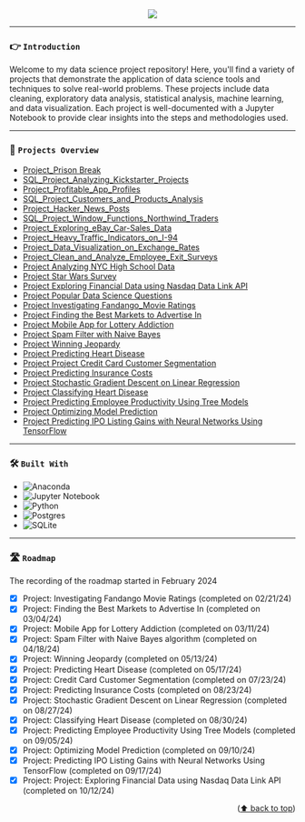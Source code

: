 <div align="center">
  <a href="https://github.com/datalex42/projects/">
    <img src="assets/dqheadergo.gif">
  </a>
<p align="center">
  </p>
</div>

<hr>

### <center><p align = "left">👉 `Introduction`</p> </center>

Welcome to my data science project repository! Here, you'll find a variety of projects that demonstrate the application of data science tools and techniques to solve real-world problems. These projects include data cleaning, exploratory data analysis, statistical analysis, machine learning, and data visualization. Each project is well-documented with a Jupyter Notebook to provide clear insights into the steps and methodologies used.

<hr>

### <center><p align = "left">👀 `Projects Overview`</p> </center>
- [Project_Prison Break](https://github.com/datalex42/Dataquest-A-Collection-of-Data-Science-Projects/blob/e2ed9f04142b8e137e966cd978ae29ea78c3bf13/Project_Prison_Break/0_Project_Prison_Break.ipynb)
- [SQL_Project_Analyzing_Kickstarter_Projects](https://github.com/datalex42/Dataquest-A-Collection-of-Data-Science-Projects/blob/e2ed9f04142b8e137e966cd978ae29ea78c3bf13/Project_Analyzing_Kickstarter_Projects/0_SQL_Project_Analyzing_Kickstarter_Projects.ipynb)
- [Project_Profitable_App_Profiles](https://github.com/datalex42/Dataquest-A-Collection-of-Data-Science-Projects/blob/e2ed9f04142b8e137e966cd978ae29ea78c3bf13/Project_Profitable_App_Profiles/1_Project_Profitable_App_Profiles.ipynb)
- [SQL_Project_Customers_and_Products_Analysis](https://github.com/datalex42/Dataquest-A-Collection-of-Data-Science-Projects/blob/e2ed9f04142b8e137e966cd978ae29ea78c3bf13/Project_Customers_and_Products_Analysis/1_SQL_Project_Customers_and_Products_Analysis.ipynb)
- [Project_Hacker_News_Posts](https://github.com/datalex42/Dataquest-A-Collection-of-Data-Science-Projects/blob/e2ed9f04142b8e137e966cd978ae29ea78c3bf13/Project_Hacker_News_Posts/2_Project_Hacker_News_Posts.ipynb)
- [SQL_Project_Window_Functions_Northwind_Traders](https://github.com/datalex42/Dataquest-A-Collection-of-Data-Science-Projects/blob/e2ed9f04142b8e137e966cd978ae29ea78c3bf13/Project_Window_Functions_Northwind_Traders/2_SQL_Project_Window_Functions_Northwind_Traders.ipynb)
- [Project_Exploring_eBay_Car-Sales_Data](https://github.com/datalex42/Dataquest-A-Collection-of-Data-Science-Projects/blob/e2ed9f04142b8e137e966cd978ae29ea78c3bf13/Project_Exploring_eBay_Car-Sales_Data/3_Project_Exploring_eBay_Car-Sales_Data.ipynb)
- [Project_Heavy_Traffic_Indicators_on_I-94](https://github.com/datalex42/Dataquest-A-Collection-of-Data-Science-Projects/blob/e2ed9f04142b8e137e966cd978ae29ea78c3bf13/Project_Heavy_Traffic_Indicators_on_I-94/4_Project_Heavy_Traffic_Indicators_on_I-94.ipynb)
- [Project_Data_Visualization_on_Exchange_Rates](https://github.com/datalex42/Dataquest-A-Collection-of-Data-Science-Projects/blob/e2ed9f04142b8e137e966cd978ae29ea78c3bf13/Project_Data_Visualization_on_Exchange_Rates/5_Project_Data_Visualization_on_Exchange_Rates.ipynb)
- [Project_Clean_and_Analyze_Employee_Exit_Surveys](https://github.com/datalex42/Dataquest-A-Collection-of-Data-Science-Projects/blob/e2ed9f04142b8e137e966cd978ae29ea78c3bf13/Project_Clean_and_Analyze_Employee_Exit_Surveys/6_Project_Clean_and_Analyze_Employee_Exit_Surveys.ipynb)
- [Project Analyzing NYC High School Data](https://github.com/datalex42/Dataquest-A-Collection-of-Data-Science-Projects/blob/e2ed9f04142b8e137e966cd978ae29ea78c3bf13/Project_Analyzing_NYC_High_School_Data/7_Project_Analyzing_NYC_High_School_Data.ipynb)
- [Project Star Wars Survey](https://github.com/datalex42/Dataquest-A-Collection-of-Data-Science-Projects/blob/e2ed9f04142b8e137e966cd978ae29ea78c3bf13/Project_Star_Wars_Survey/8_Project_Star_Wars_Survey.ipynb)
- [Project Exploring Financial Data using Nasdaq Data Link API](https://github.com/datalex42/Dataquest-A-Collection-of-Data-Science-Projects/blob/e2ed9f04142b8e137e966cd978ae29ea78c3bf13/Project_Exploring_Financial_Data_using_Nasdaq_Data_Link_API/8.5_Project_Exploring_Financial_Data_using_Nasdaq_Data_Link_API.ipynb)
- [Project Popular Data Science Questions](https://github.com/datalex42/Dataquest-A-Collection-of-Data-Science-Projects/blob/e2ed9f04142b8e137e966cd978ae29ea78c3bf13/Project_Popular_Data_Science_Questions/9_Project_Popular_Data_Science_Questions.ipynb)
- [Project Investigating Fandango_Movie Ratings](https://github.com/datalex42/Dataquest-A-Collection-of-Data-Science-Projects/blob/e2ed9f04142b8e137e966cd978ae29ea78c3bf13/Project_Investigating_Fandango_Movie_Ratings/0_STATISTICS_Project_Investigating_Fandango_Movie_Ratings.ipynb)
- [Project Finding the Best Markets to Advertise In](https://github.com/datalex42/Dataquest-A-Collection-of-Data-Science-Projects/blob/e2ed9f04142b8e137e966cd978ae29ea78c3bf13/Project_Finding_the_Best_Markets_to_Advertise_In/1_STATISTICS_Project_Finding_the_Best_Markets_to_Advertise_In.ipynb)
- [Project Mobile App for Lottery Addiction](https://github.com/datalex42/Dataquest-A-Collection-of-Data-Science-Projects/blob/e2ed9f04142b8e137e966cd978ae29ea78c3bf13/Project_Mobile_App_for_Lottery_Addiction/2_STATISTICS_Project_Mobile_App_for_Lottery_Addiction.ipynb)
- [Project Spam Filter with Naive Bayes](https://github.com/datalex42/Dataquest-A-Collection-of-Data-Science-Projects/blob/e2ed9f04142b8e137e966cd978ae29ea78c3bf13/Project_Building_a_Spam_Filter_with_Naive_Bayes/10_Project_Building_a_Spam_Filter_with_Naive_Bayes.ipynb)
- [Project Winning Jeopardy](https://github.com/datalex42/Dataquest-A-Collection-of-Data-Science-Projects/blob/e2ed9f04142b8e137e966cd978ae29ea78c3bf13/Project_Winning_Jeopardy/11_Project_Winning_Jeopardy.ipynb)
- [Project Predicting Heart Disease](https://github.com/datalex42/Dataquest-A-Collection-of-Data-Science-Projects/blob/e2ed9f04142b8e137e966cd978ae29ea78c3bf13/Project_Predicting_Heart_Disease/12_Project_Predicting_Heart_Disease.ipynb)
- [Project Project Credit Card Customer Segmentation](https://github.com/datalex42/Dataquest-A-Collection-of-Data-Science-Projects/blob/e2ed9f04142b8e137e966cd978ae29ea78c3bf13/Project_Credit_Card_Customer_Segmentation/13_Project_Credit_Card_Customer_Segmentation.ipynb)
- [Project Predicting Insurance Costs](https://github.com/datalex42/Dataquest-A-Collection-of-Data-Science-Projects/blob/e2ed9f04142b8e137e966cd978ae29ea78c3bf13/Project_Predicting_Insurance_Costs/14_Project_Predicting_Insurance_Costs.ipynb)
- [Project Stochastic Gradient Descent on Linear Regression](https://github.com/datalex42/Dataquest-A-Collection-of-Data-Science-Projects/blob/e2ed9f04142b8e137e966cd978ae29ea78c3bf13/Project_Stochastic_Gradient_Descent_on_Linear_Regression/15_Project_Stochastic_Gradient_Descent_on_Linear_Regression.ipynb)
- [Project Classifying Heart Disease](https://github.com/datalex42/Dataquest-A-Collection-of-Data-Science-Projects/blob/e2ed9f04142b8e137e966cd978ae29ea78c3bf13/Project_Classifying_Heart_Disease/16_Project_Classifying_Heart_Disease.ipynb)
- [Project Predicting Employee Productivity Using Tree Models](https://github.com/datalex42/Dataquest-A-Collection-of-Data-Science-Projects/blob/e2ed9f04142b8e137e966cd978ae29ea78c3bf13/Project_Predicting_Employee_Productivity_Using_Tree_Models/17_Project_Predicting_Employee_Productivity_Using_Tree_Models.ipynb)
- [Project Optimizing Model Prediction](https://github.com/datalex42/Dataquest-A-Collection-of-Data-Science-Projects/blob/e2ed9f04142b8e137e966cd978ae29ea78c3bf13/Project_Optimizing_Model_Prediction/18_Project_Optimizing_Model_Prediction.ipynb)
- [Project Predicting IPO Listing Gains with Neural Networks Using TensorFlow](https://github.com/datalex42/Dataquest-A-Collection-of-Data-Science-Projects/blob/e2ed9f04142b8e137e966cd978ae29ea78c3bf13/Project_Predicting_Listing_Gains_in_the_Indian_IPO_Market_Using_TensorFlow/19_Project_Predicting_Listing_Gains_in_the_Indian_IPO_Market_Using_TensorFlow.ipynb)

<hr>

### <center><p align = "left">🛠️ `Built With`</p> </center>

- ![Anaconda](https://img.shields.io/badge/Anaconda-%2344A833.svg?style=for-the-badge&logo=anaconda&logoColor=white)
- ![Jupyter Notebook](https://img.shields.io/badge/jupyter-%23FA0F00.svg?style=for-the-badge&logo=jupyter&logoColor=white)
- ![Python](https://img.shields.io/badge/python-3670A0?style=for-the-badge&logo=python&logoColor=ffdd54)
- ![Postgres](https://img.shields.io/badge/postgres-%23316192.svg?style=for-the-badge&logo=postgresql&logoColor=white)
- ![SQLite](https://img.shields.io/badge/sqlite-%2307405e.svg?style=for-the-badge&logo=sqlite&logoColor=white)

<hr>

### <center><p align = "left">🛣️ `Roadmap`</p> </center>

The recording of the roadmap started in February 2024

- [X] Project: Investigating Fandango Movie Ratings (completed on 02/21/24)
- [X] Project: Finding the Best Markets to Advertise In (completed on 03/04/24)
- [X] Project: Mobile App for Lottery Addiction (completed on 03/11/24)
- [X] Project: Spam Filter with Naive Bayes algorithm (completed on 04/18/24)
- [X] Project: Winning Jeopardy (completed on 05/13/24)
- [X] Project: Predicting Heart Disease (completed on 05/17/24)
- [X] Project: Credit Card Customer Segmentation (completed on 07/23/24)
- [X] Project: Predicting Insurance Costs (completed on 08/23/24)
- [X] Project: Stochastic Gradient Descent on Linear Regression (completed on 08/27/24)
- [X] Project: Classifying Heart Disease (completed on 08/30/24)
- [X] Project: Predicting Employee Productivity Using Tree Models (completed on 09/05/24)
- [X] Project: Optimizing Model Prediction (completed on 09/10/24)
- [X] Project: Predicting IPO Listing Gains with Neural Networks Using TensorFlow (completed on 09/17/24)
- [X] Project: Project: Exploring Financial Data using Nasdaq Data Link API (completed on 10/12/24)

<p align="right">(<a href="#top">⬆️ back to top</a>)</p>

<!-- MARKDOWN LINKS & IMAGES -->
<!-- https://www.markdownguide.org/basic-syntax/#reference-style-links -->
[contributors-shield]: https://img.shields.io/github/contributors/github_username/repo_name.svg?style=for-the-badge
[contributors-url]: https://github.com/github_username/repo_name/graphs/contributors
[forks-shield]: https://img.shields.io/github/forks/github_username/repo_name.svg?style=for-the-badge
[forks-url]: https://github.com/github_username/repo_name/network/members
[stars-shield]: https://img.shields.io/github/stars/github_username/repo_name.svg?style=for-the-badge
[stars-url]: https://github.com/github_username/repo_name/stargazers
[issues-shield]: https://img.shields.io/github/issues/github_username/repo_name.svg?style=for-the-badge
[issues-url]: https://github.com/github_username/repo_name/issues
[license-shield]: https://img.shields.io/github/license/github_username/repo_name.svg?style=for-the-badge
[license-url]: https://github.com/github_username/repo_name/blob/master/LICENSE.txt
[linkedin-shield]: https://img.shields.io/badge/-LinkedIn-black.svg?style=for-the-badge&logo=linkedin&colorB=555
[linkedin-url]: https://linkedin.com/in/linkedin_username
[product-screenshot]: images/screenshot.png
[Next.js]: https://img.shields.io/badge/next.js-000000?style=for-the-badge&logo=nextdotjs&logoColor=white
[Next-url]: https://nextjs.org/
[React.js]: https://img.shields.io/badge/React-20232A?style=for-the-badge&logo=react&logoColor=61DAFB
[React-url]: https://reactjs.org/
[Vue.js]: https://img.shields.io/badge/Vue.js-35495E?style=for-the-badge&logo=vuedotjs&logoColor=4FC08D
[Vue-url]: https://vuejs.org/
[Angular.io]: https://img.shields.io/badge/Angular-DD0031?style=for-the-badge&logo=angular&logoColor=white
[Angular-url]: https://angular.io/
[Svelte.dev]: https://img.shields.io/badge/Svelte-4A4A55?style=for-the-badge&logo=svelte&logoColor=FF3E00
[Svelte-url]: https://svelte.dev/
[Laravel.com]: https://img.shields.io/badge/Laravel-FF2D20?style=for-the-badge&logo=laravel&logoColor=white
[Laravel-url]: https://laravel.com
[Bootstrap.com]: https://img.shields.io/badge/Bootstrap-563D7C?style=for-the-badge&logo=bootstrap&logoColor=white
[Bootstrap-url]: https://getbootstrap.com
[JQuery.com]: https://img.shields.io/badge/jQuery-0769AD?style=for-the-badge&logo=jquery&logoColor=white
[JQuery-url]: https://jquery.com 
